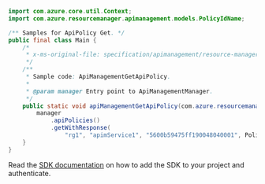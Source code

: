 ```java
import com.azure.core.util.Context;
import com.azure.resourcemanager.apimanagement.models.PolicyIdName;

/** Samples for ApiPolicy Get. */
public final class Main {
    /*
     * x-ms-original-file: specification/apimanagement/resource-manager/Microsoft.ApiManagement/stable/2021-08-01/examples/ApiManagementGetApiPolicy.json
     */
    /**
     * Sample code: ApiManagementGetApiPolicy.
     *
     * @param manager Entry point to ApiManagementManager.
     */
    public static void apiManagementGetApiPolicy(com.azure.resourcemanager.apimanagement.ApiManagementManager manager) {
        manager
            .apiPolicies()
            .getWithResponse(
                "rg1", "apimService1", "5600b59475ff190048040001", PolicyIdName.POLICY, null, Context.NONE);
    }
}
```

Read the [SDK documentation](https://github.com/Azure/azure-sdk-for-java/blob/azure-resourcemanager-apimanagement_1.0.0-beta.3/sdk/apimanagement/azure-resourcemanager-apimanagement/README.md) on how to add the SDK to your project and authenticate.
